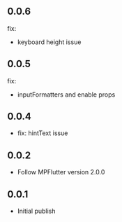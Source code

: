 ## 0.0.6

fix:
- keyboard height issue

## 0.0.5

fix:
- inputFormatters and enable props

## 0.0.4

* fix: hintText issue

## 0.0.2

* Follow MPFlutter version 2.0.0

## 0.0.1

* Initial publish
